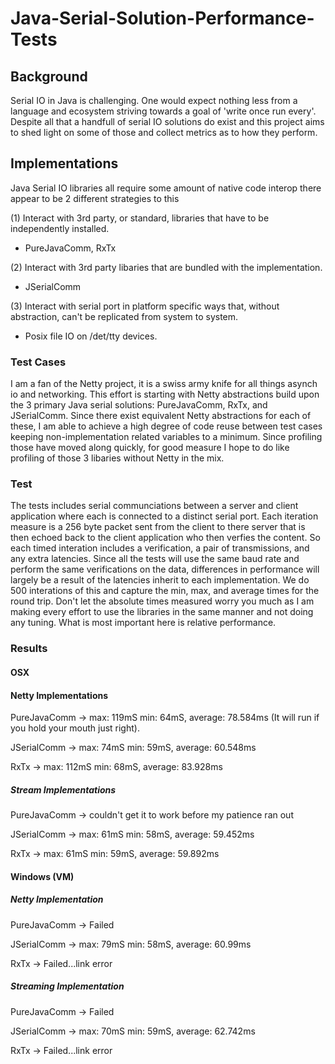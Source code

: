 # Java-Serial-Solution-Performance-Tests

## Background
Serial IO in Java is challenging. One would expect nothing less from a language and ecosystem striving towards a goal of 'write once run every'. Despite all that a handfull of serial IO solutions do exist and this project aims to shed light on some of those and collect metrics as to how they perform.

## Implementations
Java Serial IO libraries all require some amount of native code interop there appear to be 2 different strategies to this

(1) Interact with 3rd party, or standard, libraries that have to be independently installed.
- PureJavaComm, RxTx

(2) Interact with 3rd party libaries that are bundled with the implementation.
- JSerialComm

(3) Interact with serial port in platform specific ways that, without abstraction, can't be replicated from system to system.
- Posix file IO on /det/tty devices.

### Test Cases
I am a fan of the Netty project, it is a swiss army knife for all things asynch io and networking. This effort is starting with Netty abstractions build upon the 3 primary Java serial solutions: PureJavaComm, RxTx, and JSerialComm. Since there exist equivalent Netty abstractions for each of these, I am able to achieve a high degree of code reuse between test cases keeping non-implementation related variables to a minimum. Since profiling those have moved along quickly, for good measure I hope to do like profiling of those 3 libaries without Netty in the mix. 

### Test
The tests includes serial communciations between a server and client application where each is connected to a distinct serial port. Each iteration measure is a 256 byte packet sent from the client to there server that is then echoed back to the client application who then verfies the content. So each timed interation includes a verification, a pair of transmissions, and any extra latencies. Since all the tests will use the same baud rate and perform the same verifications on the data, differences in performance will largely be a result of the latencies inherit to each implementation. We do 500 interations of this and capture the min, max, and average times for the round trip. Don't let the absolute times measured worry you much as I am making every effort to use the libraries in the same manner and not doing any tuning. What is most important here is relative performance.

### Results

#### OSX
#### Netty Implementations
PureJavaComm -> max: 119mS min: 64mS, average: 78.584ms (It will run if you hold your mouth just right).

JSerialComm -> max: 74mS  min: 59mS, average: 60.548ms 
 
RxTx         -> max: 112mS min: 68mS, average: 83.928ms

##### Stream Implementations
PureJavaComm -> couldn't get it to work before my patience ran out

JSerialComm -> max: 61mS min: 58mS, average: 59.452ms

RxTx -> max: 61mS min: 59mS, average: 59.892ms

#### Windows (VM)

##### Netty Implementation

PureJavaComm -> Failed

JSerialComm -> max: 79mS min: 58mS, average: 60.99ms

RxTx -> Failed...link error

##### Streaming Implementation 

PureJavaComm -> Failed

JSerialComm -> max: 70mS min: 59mS, average: 62.742ms

RxTx -> Failed...link error
